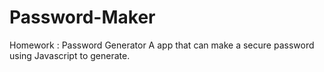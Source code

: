# Password-Maker
Homework : Password Generator
A app that can make a secure password using Javascript to generate.
